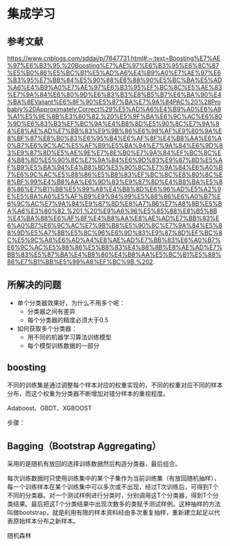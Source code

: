 # 集成学习

## 参考文献
https://www.cnblogs.com/sddai/p/7647731.html#:~:text=Boosting%E7%AE%97%E6%B3%95.%20Boosting%E7%AE%97%E6%B3%95%E6%8C%87%E5%B0%86%E5%BC%B1%E5%AD%A6%E4%B9%A0%E7%AE%97%E6%B3%95%E7%BB%84%E5%90%88%E6%88%90%E5%BC%BA%E5%AD%A6%E4%B9%A0%E7%AE%97%E6%B3%95%EF%BC%8C%E5%AE%83%E7%9A%84%E6%80%9D%E6%83%B3%E8%B5%B7%E6%BA%90%E4%BA%8EValiant%E6%8F%90%E5%87%BA%E7%9A%84PAC%20%28Probably%20Approximately,Correct%29%E5%AD%A6%E4%B9%A0%E6%A8%A1%E5%9E%8B%E3%80%82.%20%E5%9F%BA%E6%9C%AC%E6%80%9D%E6%83%B3%EF%BC%9A%E4%B8%8D%E5%90%8C%E7%9A%84%E8%AE%AD%E7%BB%83%E9%9B%86%E6%98%AF%E9%80%9A%E8%BF%87%E8%B0%83%E6%95%B4%E6%AF%8F%E4%B8%AA%E6%A0%B7%E6%9C%AC%E5%AF%B9%E5%BA%94%E7%9A%84%E6%9D%83%E9%87%8D%E5%AE%9E%E7%8E%B0%E7%9A%84%EF%BC%8C%E4%B8%8D%E5%90%8C%E7%9A%84%E6%9D%83%E9%87%8D%E5%AF%B9%E5%BA%94%E4%B8%8D%E5%90%8C%E7%9A%84%E6%A0%B7%E6%9C%AC%E5%88%86%E5%B8%83%EF%BC%8C%E8%80%8C%E8%BF%99%E4%B8%AA%E6%9D%83%E9%87%8D%E4%B8%BA%E5%88%86%E7%B1%BB%E5%99%A8%E4%B8%8D%E6%96%AD%E5%A2%9E%E5%8A%A0%E5%AF%B9%E9%94%99%E5%88%86%E6%A0%B7%E6%9C%AC%E7%9A%84%E9%87%8D%E8%A7%86%E7%A8%8B%E5%BA%A6%E3%80%82.%201.%20%E9%A6%96%E5%85%88%E8%B5%8B%E4%BA%88%E6%AF%8F%E4%B8%AA%E8%AE%AD%E7%BB%83%E6%A0%B7%E6%9C%AC%E7%9B%B8%E5%90%8C%E7%9A%84%E5%88%9D%E5%A7%8B%E5%8C%96%E6%9D%83%E9%87%8D%EF%BC%8C%E5%9C%A8%E6%AD%A4%E8%AE%AD%E7%BB%83%E6%A0%B7%E6%9C%AC%E5%88%86%E5%B8%83%E4%B8%8B%E8%AE%AD%E7%BB%83%E5%87%BA%E4%B8%80%E4%B8%AA%E5%BC%B1%E5%88%86%E7%B1%BB%E5%99%A8%EF%BC%9B.%202.

## 所解决的问题
- 单个分类器效果好，为什么不用多个呢：
  - 分类器之间有差异
  - 每个分类器的精度必须大于0.5
- 如何获取多个分类器：
    - 用不同的机器学习算法训练模型
    - 每个模型训练数据的一部分
## boosting

不同的训练集是通过调整每个样本对应的权重实现的，不同的权重对应不同的样本分布，而这个权重为分类器不断增加对错分样本的重视程度。

Adaboost、GBDT、XGBOOST

步骤：



## Bagging（Bootstrap Aggregating）

采用的是随机有放回的选择训练数据然后构造分类器，最后组合。

每次训练数据时只使用训练集中的某个子集作为当前训练集（有放回随机抽样），每一个训练样本在某个训练集中可以多次或不出现，经过T次训练后，可得到T个不同的分类器。对一个测试样例进行分类时，分别调用这T个分类器，得到T个分类结果。最后把这T个分类结果中出现次数多的类赋予测试样例。这种抽样的方法叫做bootstrap，就是利用有限的样本资料经由多次重复抽样，重新建立起足以代表原始样本分布之新样本。

随机森林



